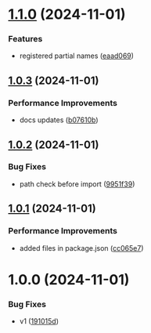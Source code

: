 # [1.1.0](https://github.com/siddiquipro/node-hbs/compare/v1.0.3...v1.1.0) (2024-11-01)


### Features

* registered partial names ([eaad069](https://github.com/siddiquipro/node-hbs/commit/eaad069ed258cd1244aa5fe9efd07207fe64dd96))

## [1.0.3](https://github.com/siddiquipro/node-hbs/compare/v1.0.2...v1.0.3) (2024-11-01)


### Performance Improvements

* docs updates ([b07610b](https://github.com/siddiquipro/node-hbs/commit/b07610be260ad057eca77acdc9f103373d15eade))

## [1.0.2](https://github.com/siddiquipro/node-hbs/compare/v1.0.1...v1.0.2) (2024-11-01)


### Bug Fixes

* path check before import ([9951f39](https://github.com/siddiquipro/node-hbs/commit/9951f3982afa9e27bb5be8d335662eb69ab193e8))

## [1.0.1](https://github.com/siddiquipro/node-hbs/compare/v1.0.0...v1.0.1) (2024-11-01)


### Performance Improvements

* added files in package.json ([cc065e7](https://github.com/siddiquipro/node-hbs/commit/cc065e771cc29fdb4c30a09421d0936d14511aa6))

# 1.0.0 (2024-11-01)


### Bug Fixes

* v1 ([191015d](https://github.com/siddiquipro/node-hbs/commit/191015d8ec4b5e835bf043e6e66bf55a93f056f4))
